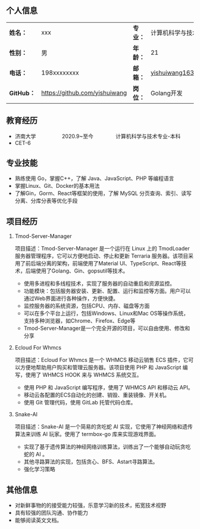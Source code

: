 ## 个人信息 

|        |                    |              |              |
|--------|--------------------|--------------|--------------|
| **姓名：** | xxx                | **专业：**    | 计算机科学与技术 |
| **性别：** | 男                 | **年龄：**    | 21           |
| **电话：** | 198xxxxxxxx       | **邮箱：**    | yishuiwang163@gmail.com |
| **GitHub：** | https://github.com/yishuiwang | **岗位：**    | Golang开发 |

## 教育经历 

* 济南大学&emsp;&emsp;&emsp;&emsp;&emsp;2020.9~至今&emsp;&emsp;&emsp;&emsp; 计算机科学与技术专业-本科 
* CET-6 

## 专业技能

* 熟练使用 Go，掌握C++，了解 Java、JavaScript、PHP 等编程语言
* 掌握Linux、Git、Docker的基本用法
* 了解Gin，Gorm、React等框架的使用，了解 MySQL 分页查询、索引、读写分离、分库分表等优化手段

## 项目经历

1. Tmod-Server-Manager

   项目描述：Tmod-Server-Manager 是一个运行在 Linux 上的 TmodLoader 服务器管理程序，它可以方便地启动、停止和更新 Terraria 服务器。该项目采用了前后端分离的架构，前端使用了Material UI、TypeScript、React等技术，后端使用了Golang、Gin、gopsutil等技术。

   - 使用多进程和多线程技术，实现了服务器的自动重启和资源监控。
   - 功能模块：包括服务器安装、更新、配置、运行和监控等方面。用户可以通过Web界面进行各种操作，方便快捷。
   - 监控服务器的系统资源，包括CPU、内存、磁盘等方面
   - 可以在多个平台上运行，包括Windows、Linux和Mac OS等操作系统，支持多种浏览器，如Chrome、Firefox、Edge等
   - Tmod-Server-Manager是一个完全开源的项目，可以自由使用、修改和分享


2. Ecloud For Whmcs

   项目描述：Ecloud For Whmcs 是一个 WHMCS 移动云销售 ECS 插件，它可以方便地帮助用户购买和管理云服务器。该项目使用 PHP 和 JavaScript 编写，使用了 WHMCS HOOK 来与 WHMCS 系统交互。

   - 使用 PHP 和 JavaScript 编写程序，使用了 WHMCS API 和移动云 API。
   - 移动云各配置的ECS自动化的创建、销毁、重装镜像、开关机。
   - 使用 Git 管理代码，使用 GitLab 托管代码仓库。


3. Snake-AI

   项目描述：Snake-AI 是一个简易的贪吃蛇 AI 实现，它使用了神经网络和遗传算法来训练 AI 玩家。使用了 termbox-go 库来实现游戏界面。

   - 实现了基于遗传算法的神经网络训练算法，训练出了一个能够自动玩贪吃蛇的 AI 。
   - 其他寻路算法的实现，包括贪心、BFS、Astart寻路算法。
   - 强化学习策略


## 其他信息 
* 对新鲜事物的的接受能力较强，乐意学习新的技术，拓宽技术视野
* 具有较强的团队沟通、协作能力
* 能够阅读英文文档。
